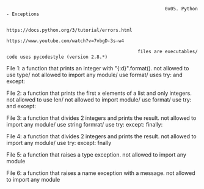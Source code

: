                                                               0x05. Python - Exceptions
                                                              
                                                         https://docs.python.org/3/tutorial/errors.html
                                                         https://www.youtube.com/watch?v=7vbgD-3s-w4
                                                              
                                                    files are executables/ code uses pycodestyle (version 2.8.*)
                                                    
File 1: a function that prints an integer with "{:d}".format().
        not allowed to use type/ not allowed to import any module/ use format/ uses try: and except:

File 2: a function that prints the first x elements of a list and only integers.
        not allowed to use len/ not allowed to import module/ use format/ use try: and except:
        
File 3: a function that divides 2 integers and prints the result.
        not allowed to import any module/ use string formrat/ use try: except: finally:
        
File 4: a function that divides 2 integers and prints the result.
        not allowed to import any module/ use try: except: fnally
        
File 5: a function that raises a type exception.
        not allowed to import any module
        
File 6: a function that raises a name exception with a message.
        not allowed to import any module
